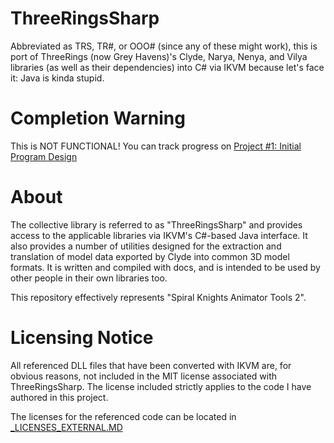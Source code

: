 # ThreeRingsSharp

Abbreviated as TRS, TR#, or OOO# (since any of these might work), this is port of ThreeRings (now Grey Havens)'s Clyde, Narya, Nenya, and Vilya libraries (as well as their dependencies) into C# via IKVM because let's face it: Java is kinda stupid.

# Completion Warning
This is NOT FUNCTIONAL! You can track progress on [Project #1: Initial Program Design](https://github.com/XanTheDragon/ThreeRingsSharp/projects/1)

# About
The collective library is referred to as "ThreeRingsSharp" and provides access to the applicable libraries via IKVM's C#-based Java interface. It also provides a number of utilities designed for the extraction and translation of model data exported by Clyde into common 3D model formats. It is written and compiled with docs, and is intended to be used by other people in their own libraries too.

This repository effectively represents "Spiral Knights Animator Tools 2".

# Licensing Notice
All referenced DLL files that have been converted with IKVM are, for obvious reasons, not included in the MIT license associated with ThreeRingsSharp. The license included strictly applies to the code I have authored in this project.

The licenses for the referenced code can be located in [_LICENSES_EXTERNAL.MD](https://github.com/XanTheDragon/ThreeRingsSharp/blob/master/_LICENSES_EXTERNAL.MD)
